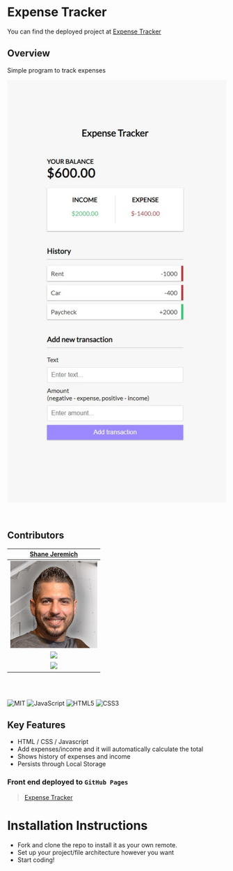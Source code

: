 # Expense Tracker

You can find the deployed project at [Expense Tracker](https://shanejeremich.github.io/Expense-Tracker/)

## Overview

Simple program to track expenses

![Expense Tracker](/images/expensetracker.jpg)

<br>

## Contributors

|                                        [Shane Jeremich](https://github.com/sjeremich23)                                        |
| :----------------------------------------------------------------------------------------------------------------------------: |
|                         [<img src="images/shane.png" width = "200" />](https://github.com/shanejeremich)                         |
|                    [<img src="https://github.com/favicon.ico" width="15"> ](https://github.com/shanejeremich)                    |
| [ <img src="https://static.licdn.com/sc/h/al2o9zrvru7aqj8e1x2rzsrca" width="15"> ](https://www.linkedin.com/in/shanejeremich/) |

<br>
<br>

![MIT](https://img.shields.io/packagist/l/doctrine/orm.svg)
![JavaScript](https://img.shields.io/badge/javascript-%23323330.svg?&logo=javascript&logoColor=%23F7DF1E)
![HTML5](https://img.shields.io/badge/html5-%23E34F26.svg?logo=html5&logoColor=white)
![CSS3](https://img.shields.io/badge/css3-%231572B6.svg?logo=css3&logoColor=white)

## Key Features

- HTML / CSS / Javascript
- Add expenses/income and it will automatically calculate the total
- Shows history of expenses and income
- Persists through Local Storage

### Front end deployed to `GitHub Pages`

> [Expense Tracker](https://shanejeremich.github.io/Expense-Tracker/)

# Installation Instructions

- Fork and clone the repo to install it as your own remote.
- Set up your project/file architecture however you want
- Start coding!
